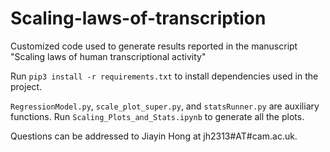 # Scaling-laws-of-transcription
Customized code used to generate results reported in the manuscript "Scaling laws of human transcriptional activity"

Run `pip3 install -r requirements.txt` to install dependencies used in the project.

`RegressionModel.py`, `scale_plot_super.py`, and `statsRunner.py` are auxiliary functions. Run `Scaling_Plots_and_Stats.ipynb` to generate all the plots.

Questions can be addressed to Jiayin Hong at jh2313#AT#cam.ac.uk.
